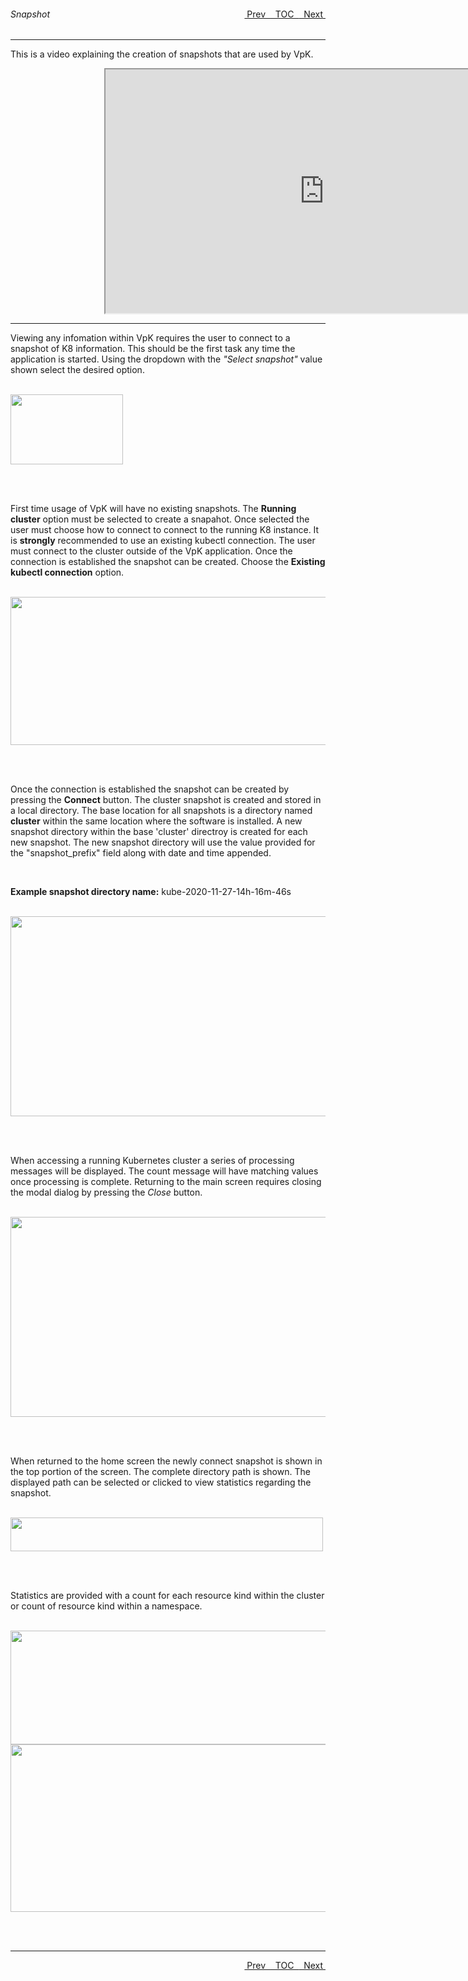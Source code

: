 <topicKey snapshot/>
<topicBack id="topicNext" link="tableview"/>
<topicNext id="topicBack" link="overview"/>

<a style="float: right;" href="javascript:docNextTopic()">&nbsp;&nbsp;Next&nbsp;<i class="fas fa-lg fa-arrow-right"></i></a>
<a style="float: right;" href="javascript:docNextTopic('toc')">&nbsp;&nbsp;TOC&nbsp;&nbsp;</a>
<a style="float: right;" href="javascript:docPrevTopic()"><i class="fas fa-lg fa-arrow-left"></i>&nbsp;Prev&nbsp;&nbsp;</a>

###### Snapshot

---

This is a video explaining the creation of snapshots that are used by VpK.

<div style="margin-left: 150px;">
    <!-- <iframe width="700" height="390" src="https://www.youtube.com/embed/pykzLsiAcP4">
    </iframe> -->
    <iframe width="700" height="390" src="https://www.youtube.com/embed/7sjFh8N6FrY"></iframe>
</div>

---

Viewing any infomation within VpK requires the user to connect to a snapshot of K8 information.  This should be the first task any time the application is started.  Using the dropdown with the _"Select snapshot"_ value shown select the desired option.  

<br>

<img style="float: center;" src="docs/docimages/dataSourceDropDown.png" width="180" height="112">

<br><br>

First time usage of VpK will have no existing snapshots.  The __Running cluster__ option must be selected to create a snapahot. Once selected the user must choose how to connect to connect to the running K8 instance.  It is __strongly__ recommended to use an existing kubectl connection.  The user must connect to the cluster outside of the VpK application.  Once the connection is established the snapshot can be created.  Choose the __Existing kubectl connection__ option.    

<br>

<img style="float: center;" src="docs/docimages/clusterTypeDataSource.png" width="700" height="237">

<br><br>

Once the connection is established the snapshot can be created by pressing the __Connect__ button.  The cluster snapshot is created and stored in a local directory.  The base location for all snapshots is a directory named __cluster__ within the same location where the software is installed.  A new snapshot directory within the base 'cluster' directroy is created for each new snapshot.  The new snapshot directory will use the value provided for the "snapshot_prefix" field along with date and time appended.  

<br>

__Example snapshot directory name:__ kube-2020-11-27-14h-16m-46s

<br>

<img style="float: center;" src="docs/docimages/snapshotClusterInfo.png" width="700" height="320">

<br><br>


When accessing a running Kubernetes cluster a series of processing messages will be displayed.  The count message will have matching values once processing is complete.  Returning to the main screen requires closing the modal dialog by pressing the _Close_ button.



<br>

<img style="float: center;" src="docs/docimages/snapshotDone.png" width="700" height="320">

<br><br>



When returned to the home screen the newly connect snapshot is shown in the top portion of the screen.  The complete directory path is shown.  The displayed path can be selected or clicked to view statistics regarding the snapshot.

<br>

<img style="float: center;" src="docs/docimages/snapshotName.png" width="500" height="54">

<br><br>

Statistics are provided with a count for each resource kind within the cluster or count of resource kind within a namespace.

<br>

<img style="float: center;" src="docs/docimages/snapshotStatsKind.png" width="700" height="182">

<br>

<img style="float: center;" src="docs/docimages/snapshotStatsNS.png" width="700" height="268">

<br><br>


---

<a style="float: right;" href="javascript:docNextTopic()">&nbsp;&nbsp;Next&nbsp;<i class="fas fa-lg fa-arrow-right"></i></a>
<a style="float: right;" href="javascript:docNextTopic('toc')">&nbsp;&nbsp;TOC&nbsp;&nbsp;</a>
<a style="float: right;" href="javascript:docPrevTopic()"><i class="fas fa-lg fa-arrow-left"></i>&nbsp;Prev&nbsp;&nbsp;</a>
